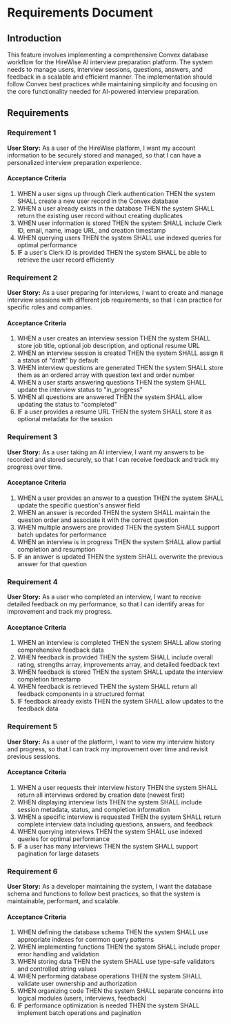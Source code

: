 # Requirements Document

## Introduction

This feature involves implementing a comprehensive Convex database workflow for the HireWise AI interview preparation platform. The system needs to manage users, interview sessions, questions, answers, and feedback in a scalable and efficient manner. The implementation should follow Convex best practices while maintaining simplicity and focusing on the core functionality needed for AI-powered interview preparation.

## Requirements

### Requirement 1

**User Story:** As a user of the HireWise platform, I want my account information to be securely stored and managed, so that I can have a personalized interview preparation experience.

#### Acceptance Criteria

1. WHEN a user signs up through Clerk authentication THEN the system SHALL create a new user record in the Convex database
2. WHEN a user already exists in the database THEN the system SHALL return the existing user record without creating duplicates
3. WHEN user information is stored THEN the system SHALL include Clerk ID, email, name, image URL, and creation timestamp
4. WHEN querying users THEN the system SHALL use indexed queries for optimal performance
5. IF a user's Clerk ID is provided THEN the system SHALL be able to retrieve the user record efficiently

### Requirement 2

**User Story:** As a user preparing for interviews, I want to create and manage interview sessions with different job requirements, so that I can practice for specific roles and companies.

#### Acceptance Criteria

1. WHEN a user creates an interview session THEN the system SHALL store job title, optional job description, and optional resume URL
2. WHEN an interview session is created THEN the system SHALL assign it a status of "draft" by default
3. WHEN interview questions are generated THEN the system SHALL store them as an ordered array with question text and order number
4. WHEN a user starts answering questions THEN the system SHALL update the interview status to "in_progress"
5. WHEN all questions are answered THEN the system SHALL allow updating the status to "completed"
6. IF a user provides a resume URL THEN the system SHALL store it as optional metadata for the session

### Requirement 3

**User Story:** As a user taking an AI interview, I want my answers to be recorded and stored securely, so that I can receive feedback and track my progress over time.

#### Acceptance Criteria

1. WHEN a user provides an answer to a question THEN the system SHALL update the specific question's answer field
2. WHEN an answer is recorded THEN the system SHALL maintain the question order and associate it with the correct question
3. WHEN multiple answers are provided THEN the system SHALL support batch updates for performance
4. WHEN an interview is in progress THEN the system SHALL allow partial completion and resumption
5. IF an answer is updated THEN the system SHALL overwrite the previous answer for that question

### Requirement 4

**User Story:** As a user who completed an interview, I want to receive detailed feedback on my performance, so that I can identify areas for improvement and track my progress.

#### Acceptance Criteria

1. WHEN an interview is completed THEN the system SHALL allow storing comprehensive feedback data
2. WHEN feedback is provided THEN the system SHALL include overall rating, strengths array, improvements array, and detailed feedback text
3. WHEN feedback is stored THEN the system SHALL update the interview completion timestamp
4. WHEN feedback is retrieved THEN the system SHALL return all feedback components in a structured format
5. IF feedback already exists THEN the system SHALL allow updates to the feedback data

### Requirement 5

**User Story:** As a user of the platform, I want to view my interview history and progress, so that I can track my improvement over time and revisit previous sessions.

#### Acceptance Criteria

1. WHEN a user requests their interview history THEN the system SHALL return all interviews ordered by creation date (newest first)
2. WHEN displaying interview lists THEN the system SHALL include session metadata, status, and completion information
3. WHEN a specific interview is requested THEN the system SHALL return complete interview data including questions, answers, and feedback
4. WHEN querying interviews THEN the system SHALL use indexed queries for optimal performance
5. IF a user has many interviews THEN the system SHALL support pagination for large datasets

### Requirement 6

**User Story:** As a developer maintaining the system, I want the database schema and functions to follow best practices, so that the system is maintainable, performant, and scalable.

#### Acceptance Criteria

1. WHEN defining the database schema THEN the system SHALL use appropriate indexes for common query patterns
2. WHEN implementing functions THEN the system SHALL include proper error handling and validation
3. WHEN storing data THEN the system SHALL use type-safe validators and controlled string values
4. WHEN performing database operations THEN the system SHALL validate user ownership and authorization
5. WHEN organizing code THEN the system SHALL separate concerns into logical modules (users, interviews, feedback)
6. IF performance optimization is needed THEN the system SHALL implement batch operations and pagination